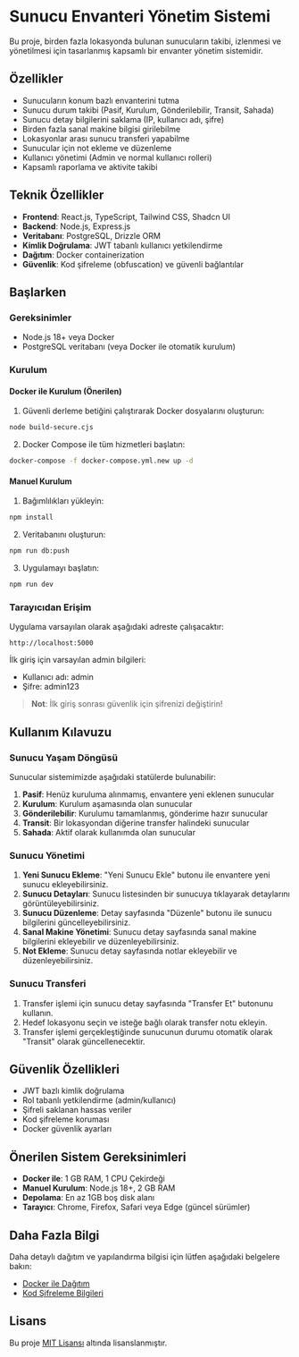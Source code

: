# Sunucu Envanteri Yönetim Sistemi

Bu proje, birden fazla lokasyonda bulunan sunucuların takibi, izlenmesi ve yönetilmesi için tasarlanmış kapsamlı bir envanter yönetim sistemidir.

## Özellikler

- Sunucuların konum bazlı envanterini tutma
- Sunucu durum takibi (Pasif, Kurulum, Gönderilebilir, Transit, Sahada)
- Sunucu detay bilgilerini saklama (IP, kullanıcı adı, şifre)
- Birden fazla sanal makine bilgisi girilebilme
- Lokasyonlar arası sunucu transferi yapabilme
- Sunucular için not ekleme ve düzenleme
- Kullanıcı yönetimi (Admin ve normal kullanıcı rolleri)
- Kapsamlı raporlama ve aktivite takibi

## Teknik Özellikler

- **Frontend**: React.js, TypeScript, Tailwind CSS, Shadcn UI
- **Backend**: Node.js, Express.js
- **Veritabanı**: PostgreSQL, Drizzle ORM
- **Kimlik Doğrulama**: JWT tabanlı kullanıcı yetkilendirme
- **Dağıtım**: Docker containerization
- **Güvenlik**: Kod şifreleme (obfuscation) ve güvenli bağlantılar

## Başlarken

### Gereksinimler

- Node.js 18+ veya Docker
- PostgreSQL veritabanı (veya Docker ile otomatik kurulum)

### Kurulum

#### Docker ile Kurulum (Önerilen)

1. Güvenli derleme betiğini çalıştırarak Docker dosyalarını oluşturun:

```bash
node build-secure.cjs
```

2. Docker Compose ile tüm hizmetleri başlatın:

```bash
docker-compose -f docker-compose.yml.new up -d
```

#### Manuel Kurulum

1. Bağımlılıkları yükleyin:

```bash
npm install
```

2. Veritabanını oluşturun:

```bash
npm run db:push
```

3. Uygulamayı başlatın:

```bash
npm run dev
```

### Tarayıcıdan Erişim

Uygulama varsayılan olarak aşağıdaki adreste çalışacaktır:

```
http://localhost:5000
```

İlk giriş için varsayılan admin bilgileri:
- Kullanıcı adı: admin
- Şifre: admin123

> **Not**: İlk giriş sonrası güvenlik için şifrenizi değiştirin!

## Kullanım Kılavuzu

### Sunucu Yaşam Döngüsü

Sunucular sistemimizde aşağıdaki statülerde bulunabilir:

1. **Pasif**: Henüz kuruluma alınmamış, envantere yeni eklenen sunucular
2. **Kurulum**: Kurulum aşamasında olan sunucular
3. **Gönderilebilir**: Kurulumu tamamlanmış, gönderime hazır sunucular
4. **Transit**: Bir lokasyondan diğerine transfer halindeki sunucular
5. **Sahada**: Aktif olarak kullanımda olan sunucular

### Sunucu Yönetimi

1. **Yeni Sunucu Ekleme**: "Yeni Sunucu Ekle" butonu ile envantere yeni sunucu ekleyebilirsiniz.
2. **Sunucu Detayları**: Sunucu listesinden bir sunucuya tıklayarak detaylarını görüntüleyebilirsiniz.
3. **Sunucu Düzenleme**: Detay sayfasında "Düzenle" butonu ile sunucu bilgilerini güncelleyebilirsiniz.
4. **Sanal Makine Yönetimi**: Sunucu detay sayfasında sanal makine bilgilerini ekleyebilir ve düzenleyebilirsiniz.
5. **Not Ekleme**: Sunucu detay sayfasında notlar ekleyebilir ve düzenleyebilirsiniz.

### Sunucu Transferi

1. Transfer işlemi için sunucu detay sayfasında "Transfer Et" butonunu kullanın.
2. Hedef lokasyonu seçin ve isteğe bağlı olarak transfer notu ekleyin.
3. Transfer işlemi gerçekleştiğinde sunucunun durumu otomatik olarak "Transit" olarak güncellenecektir.

## Güvenlik Özellikleri

- JWT bazlı kimlik doğrulama
- Rol tabanlı yetkilendirme (admin/kullanıcı)
- Şifreli saklanan hassas veriler
- Kod şifreleme koruması
- Docker güvenlik ayarları

## Önerilen Sistem Gereksinimleri

- **Docker ile**: 1 GB RAM, 1 CPU Çekirdeği
- **Manuel Kurulum**: Node.js 18+, 2 GB RAM
- **Depolama**: En az 1GB boş disk alanı
- **Tarayıcı**: Chrome, Firefox, Safari veya Edge (güncel sürümler)

## Daha Fazla Bilgi

Daha detaylı dağıtım ve yapılandırma bilgisi için lütfen aşağıdaki belgelere bakın:

- [Docker ile Dağıtım](README-DOCKER.md)
- [Kod Şifreleme Bilgileri](README-OBFUSCATION.md)

## Lisans

Bu proje [MIT Lisansı](LICENSE) altında lisanslanmıştır.
